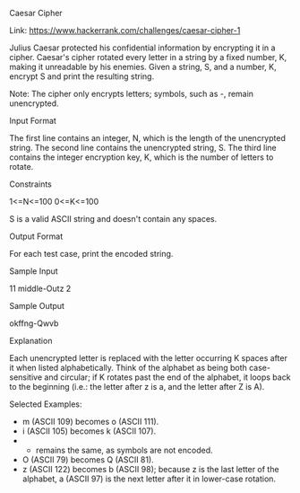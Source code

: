 Caesar Cipher

Link: https://www.hackerrank.com/challenges/caesar-cipher-1

Julius Caesar protected his confidential information by encrypting it in a cipher. 
Caesar's cipher rotated every letter in a string by a fixed number, K, making it unreadable by his enemies. 
Given a string, S, and a number, K, encrypt S and print the resulting string.

Note: The cipher only encrypts letters; symbols, such as -, remain unencrypted.

Input Format

The first line contains an integer, N, which is the length of the unencrypted string. 
The second line contains the unencrypted string, S. 
The third line contains the integer encryption key, K, which is the number of letters to rotate.

Constraints 
 
1<=N<=100
0<=K<=100
 
S is a valid ASCII string and doesn't contain any spaces.

Output Format

For each test case, print the encoded string.

Sample Input

11
middle-Outz
2

Sample Output

okffng-Qwvb


Explanation

Each unencrypted letter is replaced with the letter occurring K spaces after it when listed alphabetically. 
Think of the alphabet as being both case-sensitive and circular; if K rotates past the end of the alphabet, 
it loops back to the beginning (i.e.: the letter after z is a, and the letter after Z is A).

Selected Examples: 
* m (ASCII 109) becomes o (ASCII 111). 
* i (ASCII 105) becomes k (ASCII 107). 
* - remains the same, as symbols are not encoded. 
* O (ASCII 79) becomes Q (ASCII 81). 
* z (ASCII 122) becomes b (ASCII 98); because z is the last letter of the alphabet, a (ASCII 97) is the 
next letter after it in lower-case rotation.
